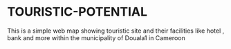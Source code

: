 # TOURISTIC-POTENTIAL
This is a simple web map showing touristic site and their facilities like hotel , bank and more within the municipality of Douala1 in Cameroon 
